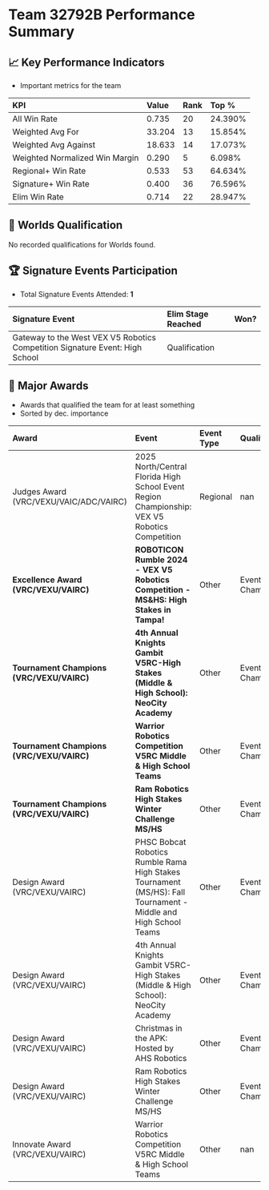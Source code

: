 # Team 32792B Performance Summary

## 📈 Key Performance Indicators
- Important metrics for the team

| KPI | Value | Rank | Top % |
|:---|:-----|:----|:-----|
| All Win Rate | 0.735 | 20 | 24.390% |
| Weighted Avg For | 33.204 | 13 | 15.854% |
| Weighted Avg Against | 18.633 | 14 | 17.073% |
| Weighted Normalized Win Margin | 0.290 | 5 | 6.098% |
| Regional+ Win Rate | 0.533 | 53 | 64.634% |
| Signature+ Win Rate | 0.400 | 36 | 76.596% |
| Elim Win Rate | 0.714 | 22 | 28.947% |


## 🎯 Worlds Qualification
No recorded qualifications for Worlds found.

## 🏆 Signature Events Participation
- Total Signature Events Attended: **1**

| Signature Event | Elim Stage Reached | Won? |
|:----------------|:-------------------|:----|
| Gateway to the West VEX V5 Robotics Competition Signature Event: High School | Qualification |  |


## 🥇 Major Awards
- Awards that qualified the team for at least something
- Sorted by dec. importance

| Award | Event | Event Type | Qualification |
|:------|:------|:-----------|:--------------|
| Judges Award (VRC/VEXU/VAIC/ADC/VAIRC) | 2025 North/Central Florida High School Event Region Championship: VEX V5 Robotics Competition | Regional | nan |
| **Excellence Award (VRC/VEXU/VAIRC)** | **ROBOTICON Rumble 2024 - VEX V5 Robotics Competition - MS&HS: High Stakes in Tampa!** | Other | Event Region Championship |
| **Tournament Champions (VRC/VEXU/VAIRC)** | **4th Annual Knights Gambit V5RC-High Stakes (Middle & High School): NeoCity Academy** | Other | Event Region Championship |
| **Tournament Champions (VRC/VEXU/VAIRC)** | **Warrior Robotics Competition V5RC Middle & High School Teams** | Other | Event Region Championship |
| **Tournament Champions (VRC/VEXU/VAIRC)** | **Ram Robotics High Stakes Winter Challenge MS/HS** | Other | Event Region Championship |
| Design Award (VRC/VEXU/VAIRC) | PHSC Bobcat Robotics Rumble Rama High Stakes Tournament (MS/HS): Fall Tournament - Middle and High School Teams | Other | Event Region Championship |
| Design Award (VRC/VEXU/VAIRC) | 4th Annual Knights Gambit V5RC-High Stakes (Middle & High School): NeoCity Academy | Other | Event Region Championship |
| Design Award (VRC/VEXU/VAIRC) | Christmas in the APK: Hosted by AHS Robotics | Other | Event Region Championship |
| Design Award (VRC/VEXU/VAIRC) | Ram Robotics High Stakes Winter Challenge MS/HS | Other | Event Region Championship |
| Innovate Award (VRC/VEXU/VAIRC) | Warrior Robotics Competition V5RC Middle & High School Teams | Other | nan |

